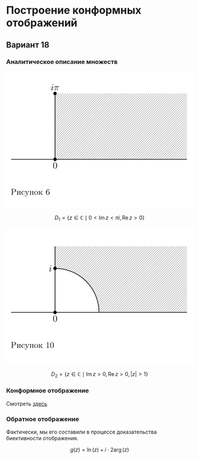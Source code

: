 # Построение конформных отображений

## Вариант 18

### Аналитическое описание множеств

![](assets/pic6.png)

$$D_1 = \{z \in \mathbb{C} \mid 0 < \operatorname{Im} z < \pi i, \operatorname{Re} z > 0\}$$

![](assets/pic10.png)

$$D_2 = \{z \in \mathbb{C} \mid \operatorname{Im} z > 0, \operatorname{Re} z > 0, |z| > 1\}$$

### Конформное отображение

Смотреть [здесь](assets/tfkp_lab2_mapping.pdf)

### Обратное отображение

Фактически, мы его составили в процессе доказательства биективности отображения.

$$g(z) = \ln(z) + i \cdot 2\arg(z)$$

